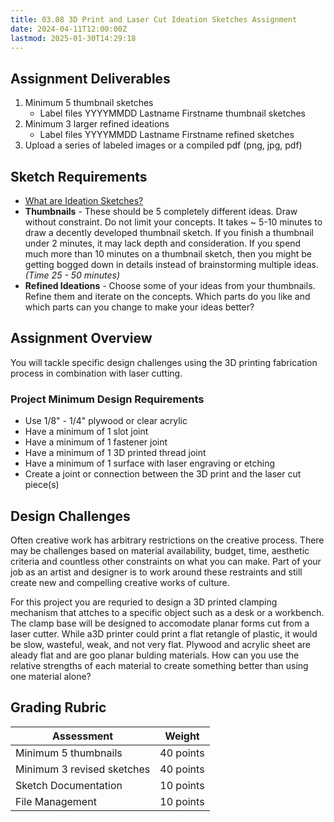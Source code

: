 ```yaml
---
title: 03.08 3D Print and Laser Cut Ideation Sketches Assignment
date: 2024-04-11T12:00:00Z
lastmod: 2025-01-30T14:29:18
---
```


## Assignment Deliverables

1. Minimum 5 thumbnail sketches
   - Label files YYYYMMDD Lastname Firstname thumbnail sketches
2. Minimum 3 larger refined ideations
   - Label files YYYYMMDD Lastname Firstname refined sketches
3. Upload a series of labeled images or a compiled pdf (png, jpg, pdf)

## Sketch Requirements

- [What are Ideation Sketches?](../../../../drawing/ideation-sketches.md)
- **Thumbnails** - These should be 5 completely different ideas. Draw without constraint. Do not limit your concepts. It takes ~ 5-10 minutes to draw a decently developed thumbnail sketch. If you finish a thumbnail under 2 minutes, it may lack depth and consideration. If you spend much more than 10 minutes on a thumbnail sketch, then you might be getting bogged down in details instead of brainstorming multiple ideas. _(Time 25 - 50 minutes)_
- **Refined Ideations** - Choose some of your ideas from your thumbnails. Refine them and iterate on the concepts. Which parts do you like and which parts can you change to make your ideas better?

## Assignment Overview

You will tackle specific design challenges using the 3D printing fabrication process in combination with laser cutting.

### Project Minimum Design Requirements

- Use 1/8" - 1/4" plywood or clear acrylic
- Have a minimum of 1 slot joint
- Have a minimum of 1 fastener joint
- Have a minimum of 1 3D printed thread joint
- Have a minimum of 1 surface with laser engraving or etching
- Create a joint or connection between the 3D print and the laser cut piece(s)

## Design Challenges

Often creative work has arbitrary restrictions on the creative process. There may be challenges based on material availability, budget, time, aesthetic criteria and countless other constraints on what you can make. Part of your job as an artist and designer is to work around these restraints and still create new and compelling creative works of culture.

For this project you are requried to design a 3D printed clamping mechanism that attches to a specific object such as a desk or a workbench. The clamp base will be designed to accomodate planar forms cut from a laser cutter. While a3D printer could print a flat retangle of plastic, it would be slow, wasteful, weak, and not very flat. Plywood and acrylic sheet are aleady flat and are goo planar bulding materials. How can you use the relative strengths of each material to create something better than using one material alone?

## Grading Rubric

<div class="responsive-table-markdown">

| Assessment                 | Weight    |
| -------------------------- | --------- |
| Minimum 5 thumbnails       | 40 points |
| Minimum 3 revised sketches | 40 points |
| Sketch Documentation       | 10 points |
| File Management            | 10 points |

</div>
